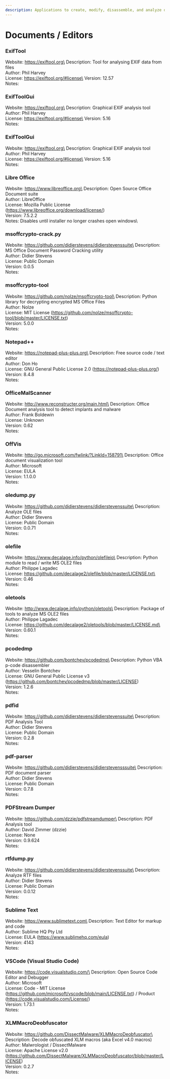 ```yaml
---
description: Applications to create, modify, disassemble, and analyze document files.
---
```


# Documents / Editors

### ExifTool

Website: https://exiftool.org\
Description: Tool for analysing EXIF data from files\
Author: Phil Harvey\
License: https://exiftool.org/#license\
Version: 12.57\
Notes:

### ExifToolGui

Website: https://exiftool.org\
Description: Graphical EXIF analysis tool\
Author: Phil Harvey\
License: https://exiftool.org/#license\
Version: 5.16\
Notes:

### ExifToolGui

Website: https://exiftool.org\
Description: Graphical EXIF analysis tool\
Author: Phil Harvey\
License: https://exiftool.org/#license\
Version: 5.16\
Notes:

### Libre Office

Website: https://www.libreoffice.org\
Description: Open Source Office Document suite\
Author: LibreOffice\
License: Mozilla Public License (https://www.libreoffice.org/download/license/)\
Version: 7.5.2.2\
Notes: Disables until installer no longer crashes open windows\

### msoffcrypto-crack.py

Website: https://github.com/didierstevens/didierstevenssuite\
Description: MS Office Document Password Cracking utility\
Author: Didier Stevens\
License: Public Domain\
Version: 0.0.5\
Notes:

### msoffcrypto-tool

Website: https://github.com/nolze/msoffcrypto-tool\
Description: Python library for decrypting encrypted MS Office Files\
Author: Nolze\
License: MIT License (https://github.com/nolze/msoffcrypto-tool/blob/master/LICENSE.txt)\
Version: 5.0.0\
Notes:

### Notepad++

Website: https://notepad-plus-plus.org\
Description: Free source code / text editor\
Author: Don Ho\
License: GNU General Public License 2.0 (https://notepad-plus-plus.org/)\
Version: 8.4.8\
Notes:

### OfficeMalScanner

Website: http://www.reconstructer.org/main.html\
Description: Office Document analysis tool to detect implants and malware\
Author: Frank Boldewin\
License: Unknown\
Version: 0.62\
Notes:

### OffVis

Website: http://go.microsoft.com/fwlink/?LinkId=158791\
Description: Office document visualization tool\
Author: Microsoft\
License: EULA\
Version: 1.1.0.0\
Notes:

### oledump.py

Website: https://github.com/didierstevens/didierstevenssuite\
Description: Analyze OLE files\
Author: Didier Stevens\
License: Public Domain\
Version: 0.0.71\
Notes:

### olefile

Website: https://www.decalage.info/python/olefileio\
Description: Python module to read / write MS OLE2 files\
Author: Philippe Lagadec\
License: https://github.com/decalage2/olefile/blob/master/LICENSE.txt\
Version: 0.46\
Notes:

### oletools

Website: http://www.decalage.info/python/oletools\
Description: Package of tools to analyze MS OLE2 files\
Author: Philippe Lagadec\
License: https://github.com/decalage2/oletools/blob/master/LICENSE.md\
Version: 0.60.1\
Notes:

### pcodedmp

Website: https://github.com/bontchev/pcodedmp\
Description: Python VBA p-code disassembler\
Author: Vesselin Bontchev\
License: GNU General Public License v3 (https://github.com/bontchev/pcodedmp/blob/master/LICENSE)\
Version: 1.2.6\
Notes:

### pdfid

Website: https://github.com/didierstevens/didierstevenssuite\
Description: PDF Analysis Tool\
Author: Didier Stevens\
License: Public Domain\
Version: 0.2.8\
Notes:

### pdf-parser

Website: https://github.com/didierstevens/didierstevensssuite\
Description: PDF document parser\
Author: Didier Stevens\
License: Public Domain\
Version: 0.7.8\
Notes:

### PDFStream Dumper

Website: https://github.com/dzzie/pdfstreamdumper\
Description: PDF Analysis tool\
Author: David Zimmer (dzzie)\
License: None\
Version: 0.9.624\
Notes:

### rtfdump.py

Website: https://github.com/didierstevens/didierstevenssuite\
Description: Analyze RTF files\
Author: Didier Stevens\
License: Public Domain\
Version: 0.0.12\
Notes:

### Sublime Text

Website: https://www.sublimetext.com\
Description: Text Editor for markup and code\
Author: Sublime HQ Pty Ltd\
License: EULA (https://www.sublimehq.com/eula)\
Version: 4143\
Notes:

### VSCode (Visual Studio Code)

Website: https://code.visualstudio.com/\
Description: Open Source Code Editor and Debugger\
Author: Microsoft\
License: Code - MIT License (https://github.com/microsoft/vscode/blob/main/LICENSE.txt) / Product (https://code.visualstudio.com/License/)\
Version: 1.73.1\
Notes:

### XLMMacroDeobfuscator

Website: https://github.com/DissectMalware/XLMMacroDeobfuscator\
Description: Decode obfuscated XLM macros (aka Excel v4.0 macros)\
Author: Malwrologist / DissectMalware\
License: Apache License v2.0 (https://github.com/DissectMalware/XLMMacroDeobfuscator/blob/master/LICENSE)\
Version: 0.2.7\
Notes:
